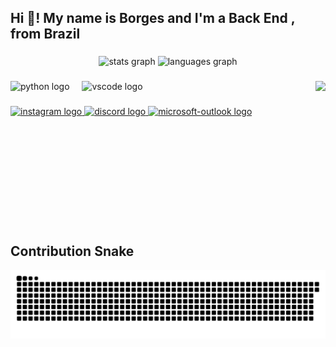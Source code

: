 <h2 align="left">Hi 🤙! My name is Borges and I'm a Back End , from Brazil</h2>

###

<div align="center">
  <img src="https://github-readme-stats.vercel.app/api?username=BGZ-dev&hide_title=false&hide_rank=true&show_icons=true&include_all_commits=true&count_private=true&disable_animations=false&theme=dark&locale=en&hide_border=false&custom_title=Borges%20Git-hub%20Stats" height="150" alt="stats graph"  />
  <img src="https://github-readme-stats.vercel.app/api/top-langs?username=BGZ-dev&locale=en&hide_title=false&layout=compact&card_width=320&langs_count=5&theme=dark&hide_border=false&custom_title=Used%20Languages" height="150" alt="languages graph"  />
</div>

###

<img align="right" height="230" src="https://i.imgflip.com/a3w067.gif"  />

###

<div align="left">
  <img src="https://cdn.jsdelivr.net/gh/devicons/devicon/icons/python/python-plain.svg" height="30" alt="python logo"  />
  <img width="12" />
  <img src="https://cdn.jsdelivr.net/gh/devicons/devicon/icons/vscode/vscode-original.svg" height="30" alt="vscode logo"  />
</div>

###

<div align="left">
  <a href="https://www.instagram.com/not.borgez/#" target="_blank">
    <img src="https://img.shields.io/static/v1?message=Instagram&logo=instagram&label=&color=black&logoColor=black&labelColor=white&style=for-the-badge" height="35" alt="instagram logo"  />
  </a>
  <a href="https://discord.com/users/jonbass" target="_blank">
    <img src="https://img.shields.io/static/v1?message=Discord&logo=discord&label=&color=black&logoColor=black&labelColor=white&style=for-the-badge" height="35" alt="discord logo"  />
  </a>
  <a href="mailto:joao.neto0711@hotmail.com" target="_blank">
    <img src="https://img.shields.io/static/v1?message=Outlook&logo=microsoft-outlook&label=&color=black&logoColor=black&labelColor=white&style=for-the-badge" height="35" alt="microsoft-outlook logo"  />
  </a>
</div>

###

<br clear="both">

## Contribution Snake

![snake.yml](https://github.com/BGZ-dev/BGZ-dev/blob/output/github-snake-dark.svg)

###

